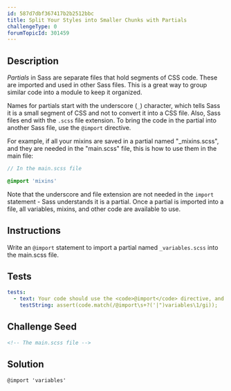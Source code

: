 ```yaml
---
id: 587d7dbf367417b2b2512bbc
title: Split Your Styles into Smaller Chunks with Partials
challengeType: 0
forumTopicId: 301459
---
```


## Description

<section id='description'>

<dfn>Partials</dfn> in Sass are separate files that hold segments of CSS code. These are imported and used in other Sass files. This is a great way to group similar code into a module to keep it organized.

Names for partials start with the underscore (`_`) character, which tells Sass it is a small segment of CSS and not to convert it into a CSS file. Also, Sass files end with the `.scss` file extension. To bring the code in the partial into another Sass file, use the `@import` directive.

For example, if all your mixins are saved in a partial named "\_mixins.scss", and they are needed in the "main.scss" file, this is how to use them in the main file:

```scss
// In the main.scss file

@import 'mixins'
```

Note that the underscore and file extension are not needed in the `import` statement - Sass understands it is a partial. Once a partial is imported into a file, all variables, mixins, and other code are available to use.

</section>

## Instructions

<section id='instructions'>

Write an `@import` statement to import a partial named `_variables.scss` into the main.scss file.

</section>

## Tests

<section id='tests'>

```yml
tests:
  - text: Your code should use the <code>@import</code> directive, and should not include the underscore in the file name.
    testString: assert(code.match(/@import\s+?('|")variables\1/gi));

```

</section>

## Challenge Seed

<section id='challengeSeed'>

<div id='html-seed'>

```html
<!-- The main.scss file -->


```

</div>

</section>

## Solution

<section id='solution'>

```html
@import 'variables'
```

</section>
